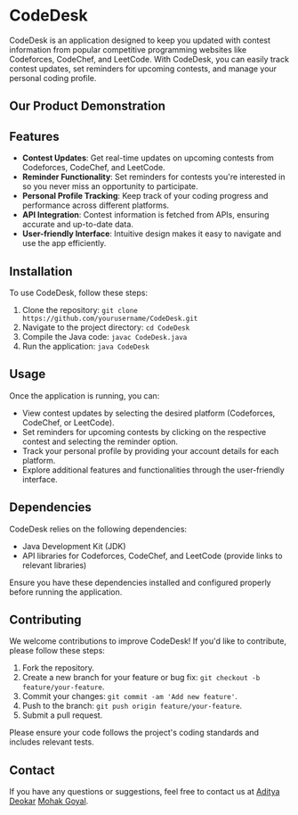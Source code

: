 # CodeDesk

CodeDesk is an application designed to keep you updated with contest information from popular competitive programming websites like Codeforces, CodeChef, and LeetCode. With CodeDesk, you can easily track contest updates, set reminders for upcoming contests, and manage your personal coding profile.

## Our Product Demonstration

## Features

- **Contest Updates**: Get real-time updates on upcoming contests from Codeforces, CodeChef, and LeetCode.
- **Reminder Functionality**: Set reminders for contests you're interested in so you never miss an opportunity to participate.
- **Personal Profile Tracking**: Keep track of your coding progress and performance across different platforms.
- **API Integration**: Contest information is fetched from APIs, ensuring accurate and up-to-date data.
- **User-friendly Interface**: Intuitive design makes it easy to navigate and use the app efficiently.

## Installation

To use CodeDesk, follow these steps:

1. Clone the repository: `git clone https://github.com/yourusername/CodeDesk.git`
2. Navigate to the project directory: `cd CodeDesk`
3. Compile the Java code: `javac CodeDesk.java`
4. Run the application: `java CodeDesk`

## Usage

Once the application is running, you can:

- View contest updates by selecting the desired platform (Codeforces, CodeChef, or LeetCode).
- Set reminders for upcoming contests by clicking on the respective contest and selecting the reminder option.
- Track your personal profile by providing your account details for each platform.
- Explore additional features and functionalities through the user-friendly interface.

## Dependencies

CodeDesk relies on the following dependencies:

- Java Development Kit (JDK)
- API libraries for Codeforces, CodeChef, and LeetCode (provide links to relevant libraries)

Ensure you have these dependencies installed and configured properly before running the application.

## Contributing

We welcome contributions to improve CodeDesk! If you'd like to contribute, please follow these steps:

1. Fork the repository.
2. Create a new branch for your feature or bug fix: `git checkout -b feature/your-feature`.
3. Commit your changes: `git commit -am 'Add new feature'`.
4. Push to the branch: `git push origin feature/your-feature`.
5. Submit a pull request.

Please ensure your code follows the project's coding standards and includes relevant tests.

## Contact

If you have any questions or suggestions, feel free to contact us at [Aditya Deokar](adityadeokar123@gmail.com) [Mohak Goyal](manmps17@gmail.com).

